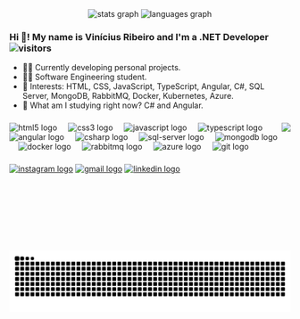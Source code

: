 <div align="center">
  <img src="https://github-readme-stats.vercel.app/api?username=vnribeiro&hide_title=false&hide_rank=false&show_icons=true&include_all_commits=true&count_private=true&theme=github_dark&locale=en&" height="170" alt="stats graph"/>
  <img src="https://github-readme-stats.vercel.app/api/top-langs?username=vnribeiro&locale=en&hide_title=false&layout=compact&card_width=320&langs_count=8&theme=github_dark&" height="170" alt="languages graph"  />
</div>

### Hi 👋! My name is Vinícius Ribeiro and I'm a .NET Developer  &nbsp;&nbsp;&nbsp; ![visitors](https://komarev.com/ghpvc/?username=vnribeiro&style=flat-square&color=325e8c&label=Visitors)
- 👨‍💻 Currently developing personal projects.
- 👨‍🎓 Software Engineering student.
- 🎯 Interests: HTML, CSS, JavaScript, TypeScript, Angular, C#, SQL Server, MongoDB, RabbitMQ, Docker, Kubernetes, Azure.
- 📖 What am I studying right now? C# and Angular.

###

<img align="right" height="230" src="https://media2.giphy.com/media/v1.Y2lkPTc5MGI3NjExdXFuNjUwOGV1MGlnYjVlNm5vb2VjenBtMjFocDQzdzBtY2pkY3V6OSZlcD12MV9pbnRlcm5hbF9naWZfYnlfaWQmY3Q9Zw/Buq5DyBD3PQt7kol5c/giphy.gif"  />

###

<div align="left">
   <img src="https://cdn.jsdelivr.net/gh/devicons/devicon/icons/html5/html5-original.svg" height="30" alt="html5 logo" title="html5"  />
  <img width="12" />
  <img src="https://cdn.jsdelivr.net/gh/devicons/devicon/icons/css3/css3-original.svg" height="30" alt="css3 logo"  title="css3" />
  <img width="12" />
  <img src="https://cdn.jsdelivr.net/gh/devicons/devicon/icons/javascript/javascript-original.svg" height="30" alt="javascript logo" title="javascript" />
  <img width="12" />
  <img src="https://cdn.jsdelivr.net/gh/devicons/devicon/icons/typescript/typescript-original.svg" height="30" alt="typescript logo" title="typescript" />
  <img width="12" />
  <img src="https://cdn.jsdelivr.net/gh/devicons/devicon/icons/angular/angular-original.svg" height="30" alt="angular logo" title="angular" />
  <img width="12" />
  <img src="https://cdn.jsdelivr.net/gh/devicons/devicon/icons/csharp/csharp-original.svg" height="30" alt="csharp logo" title="csharp"  />
  <img width="12" />
  <img src="https://cdn.cdnlogo.com/logos/m/21/microsoft-sql-server.svg" height="30" alt="sql-server logo" title="sql-server" />
  <img width="12" />
  <img src="https://cdn.jsdelivr.net/gh/devicons/devicon/icons/mongodb/mongodb-original.svg" height="30" alt="mongodb logo" title="mongodb" />
  <img width="12" />
  <img src="https://cdn.jsdelivr.net/gh/devicons/devicon/icons/docker/docker-original.svg" height="30" alt="docker logo" title="docker" />
  <img width="12" />
  <img src="https://cdn.jsdelivr.net/gh/devicons/devicon/icons/rabbitmq/rabbitmq-original.svg" height="30" alt="rabbitmq logo" title="rabbitmq" />
  <img width="12" />
  <img src="https://cdn.jsdelivr.net/gh/devicons/devicon/icons/azure/azure-original.svg" height="30" alt="azure logo" title="azure" />
  <img width="12" />
  <img src="https://cdn.jsdelivr.net/gh/devicons/devicon/icons/git/git-original.svg" height="30" alt="git logo" title="git" />
  <img width="12" />
</div>

###

<div align="left">
 <a href="https://www.instagram.com/ribeirovn_" onclick='window.open("https://www.instagram.com/ribeirovn_");return false;'>
 <img src="https://img.shields.io/static/v1?message=Instagram&logo=instagram&label=&color=E4405F&logoColor=white&labelColor=&style=for-the-badge" height="35" alt="instagram logo" /></a>
 <a href="mailto:contact.vnribeiro@gmail.com" target="_blank">
  <img src="https://img.shields.io/static/v1?message=Gmail&logo=gmail&label=&color=D14836&logoColor=white&labelColor=&style=for-the-badge" height="35" alt="gmail logo" /></a>
 <a href="https://www.linkedin.com/in/vnribeirolink" target="_blank">
  <img src="https://img.shields.io/static/v1?message=LinkedIn&logo=linkedin&label=&color=0077B5&logoColor=white&labelColor=&style=for-the-badge" height="35" alt="linkedin logo" /></a>
</div>

###

<br clear="both">

<img src="https://raw.githubusercontent.com/vnribeiro/vnribeiro/output/snake.svg" alt="Snake animation" />

###
